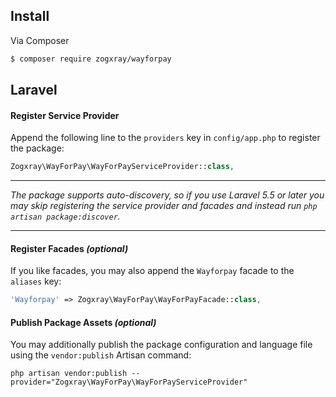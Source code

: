 ## Install

Via Composer

``` bash
$ composer require zogxray/wayforpay
```

## Laravel

#### Register Service Provider

Append the following line to the `providers` key in `config/app.php` to register the package:

```php
Zogxray\WayForPay\WayForPayServiceProvider::class,
```

***
_The package supports auto-discovery, so if you use Laravel 5.5 or later you may skip registering the service provider and facades and instead run `php artisan package:discover`._
***

#### Register Facades _(optional)_

If you like facades, you may also append the `Wayforpay` facade to the `aliases` key:

```php
'Wayforpay' => Zogxray\WayForPay\WayForPayFacade::class,
```

#### Publish Package Assets _(optional)_

You may additionally publish the package configuration and language file using the `vendor:publish` Artisan command:

```shell
php artisan vendor:publish --provider="Zogxray\WayForPay\WayForPayServiceProvider"
```